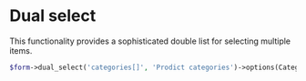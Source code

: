 # Dual select

This functionality provides a sophisticated double list for selecting multiple items.
```php
$form->dual_select('categories[]', 'Prodict categories')->options(Category::pluck('id', 'name'))
```
